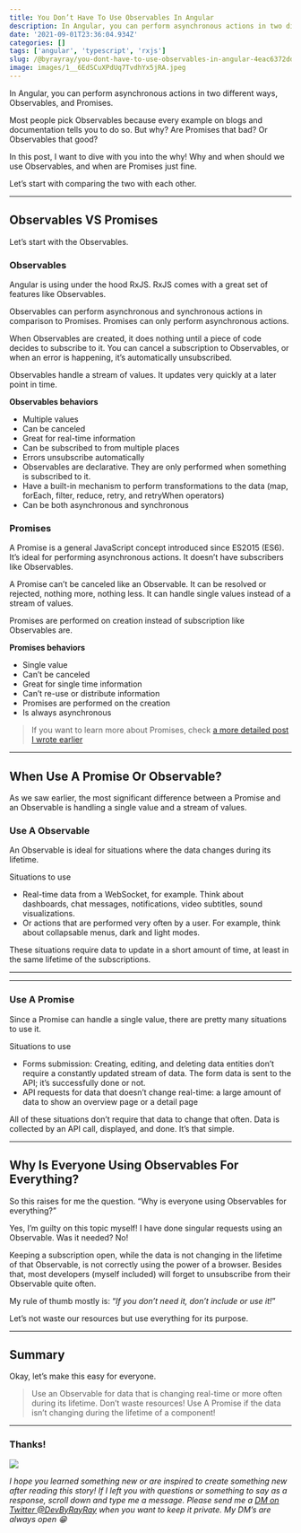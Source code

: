 ```yaml
---
title: You Don’t Have To Use Observables In Angular
description: In Angular, you can perform asynchronous actions in two different ways, Observables, and Promises. Most people pick Observables because every example on blogs and documentation tells you to do so. But why? Are Promises that bad? Or Observables that good?
date: '2021-09-01T23:36:04.934Z'
categories: []
tags: ['angular', 'typescript', 'rxjs']
slug: /@byrayray/you-dont-have-to-use-observables-in-angular-4eac6372dd0
image: images/1__6EdSCuXPdUq7TvdhYx5jRA.jpeg
---
```


In Angular, you can perform asynchronous actions in two different ways, Observables, and Promises.

Most people pick Observables because every example on blogs and documentation tells you to do so. But why? Are Promises that bad? Or Observables that good?

In this post, I want to dive with you into the why! Why and when should we use Observables, and when are Promises just fine.

Let’s start with comparing the two with each other.

---

## Observables VS Promises

Let’s start with the Observables.

### Observables

Angular is using under the hood RxJS. RxJS comes with a great set of features like Observables.

Observables can perform asynchronous and synchronous actions in comparison to Promises. Promises can only perform asynchronous actions.

When Observables are created, it does nothing until a piece of code decides to subscribe to it. You can cancel a subscription to Observables, or when an error is happening, it’s automatically unsubscribed.

Observables handle a stream of values. It updates very quickly at a later point in time.

**Observables behaviors**

-   Multiple values
-   Can be canceled
-   Great for real-time information
-   Can be subscribed to from multiple places
-   Errors unsubscribe automatically
-   Observables are declarative. They are only performed when something is subscribed to it.
-   Have a built-in mechanism to perform transformations to the data (map, forEach, filter, reduce, retry, and retryWhen operators)
-   Can be both asynchronous and synchronous

### Promises

A Promise is a general JavaScript concept introduced since ES2015 (ES6). It’s ideal for performing asynchronous actions. It doesn’t have subscribers like Observables.

A Promise can’t be canceled like an Observable. It can be resolved or rejected, nothing more, nothing less. It can handle single values instead of a stream of values.

Promises are performed on creation instead of subscription like Observables are.

**Promises behaviors**

-   Single value
-   Can’t be canceled
-   Great for single time information
-   Can’t re-use or distribute information
-   Promises are performed on the creation
-   Is always asynchronous

> If you want to learn more about Promises, check [a more detailed post I wrote earlier](/posts/2021-03-11_How-Promises-Actually-Work-in-JavaScript-1c80b1af7193)

---

## When Use A Promise Or Observable?

As we saw earlier, the most significant difference between a Promise and an Observable is handling a single value and a stream of values.

### Use A Observable

An Observable is ideal for situations where the data changes during its lifetime.

Situations to use

-   Real-time data from a WebSocket, for example. Think about dashboards, chat messages, notifications, video subtitles, sound visualizations.
-   Or actions that are performed very often by a user. For example, think about collapsable menus, dark and light modes.

These situations require data to update in a short amount of time, at least in the same lifetime of the subscriptions.

---

<ContentAd topics="angular|typescript|javascript"></ContentAd>

---

### Use A Promise

Since a Promise can handle a single value, there are pretty many situations to use it.

Situations to use

-   Forms submission: Creating, editing, and deleting data entities don’t require a constantly updated stream of data. The form data is sent to the API; it’s successfully done or not.
-   API requests for data that doesn’t change real-time: a large amount of data to show an overview page or a detail page

All of these situations don’t require that data to change that often. Data is collected by an API call, displayed, and done. It’s that simple.

---

## Why Is Everyone Using Observables For Everything?

So this raises for me the question. “Why is everyone using Observables for everything?”

Yes, I’m guilty on this topic myself! I have done singular requests using an Observable. Was it needed? No!

Keeping a subscription open, while the data is not changing in the lifetime of that Observable, is not correctly using the power of a browser. Besides that, most developers (myself included) will forget to unsubscribe from their Observable quite often.

My rule of thumb mostly is: “_If you don’t need it, don’t include or use it!_”

Let’s not waste our resources but use everything for its purpose.

---

## Summary

Okay, let’s make this easy for everyone.

> Use an Observable for data that is changing real-time or more often during its lifetime. Don’t waste resources! Use A Promise if the data isn’t changing during the lifetime of a component!

---

### Thanks!

![](/images/0__Staf1ivDUV4iFxkA.png)

_I hope you learned something new or are inspired to create something new after reading this story! If I left you with questions or something to say as a response, scroll down and type me a message. Please send me a_ [_DM on Twitter @DevByRayRay_](https://twitter.com/@devbyrayray) _when you want to keep it private. My DM’s are always open 😁_